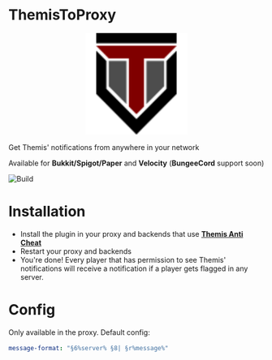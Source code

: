 # ThemisToProxy
<p align="center">
    <img src="https://raw.githubusercontent.com/Adrigamer2950/ThemisToProxy/refs/heads/master/logo.png" height="200" alt="Logo" />
</p>

Get Themis' notifications from anywhere in your network

Available for **Bukkit/Spigot/Paper** and **Velocity** (**BungeeCord** support soon)

![Build](https://github.com/Adrigamer2950/AdriAPI/actions/workflows/build.yml/badge.svg)

# Installation
- Install the plugin in your proxy and backends that use [**Themis Anti Cheat**](https://www.spigotmc.org/resources/themis-anti-cheat-1-17-1-21-bedrock-support-paper-compatibility-free-optimized.90766/)
- Restart your proxy and backends
- You're done! Every player that has permission to see Themis' notifications will receive a notification
  if a player gets flagged in any server.

# Config
Only available in the proxy. Default config:
```yaml
message-format: "§6%server% §8| §r%message%"
```